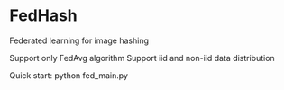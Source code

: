 # FedHash
Federated learning for image hashing

Support only FedAvg algorithm
Support iid and non-iid data distribution

Quick start:
python fed_main.py
